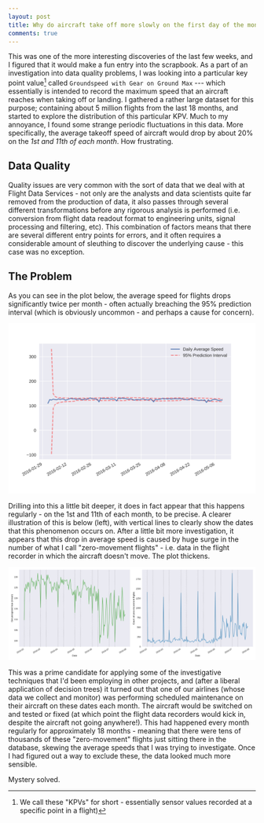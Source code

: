 ```yaml
---
layout: post
title: Why do aircraft take off more slowly on the first day of the month?
comments: true
---
```


This was one of the more interesting discoveries of the last few weeks, and I
figured that it would make a fun entry into the scrapbook. As a part of an
investigation into data quality problems, I was looking into a particular key
point value[^1] called `Groundspeed with Gear on Ground Max` --- which
essentially is intended to record the maximum speed that an aircraft reaches
when taking off or landing. I gathered a rather large dataset for this purpose;
containing about 5 million flights from the last 18 months, and started to
explore the distribution of this particular KPV. Much to my annoyance, I found
some strange periodic fluctuations in this data. More specifically, the average
takeoff speed of aircraft would drop by about 20% on the *1st and 11th of each
month*. How frustrating.

<!-- more -->

[^1]: We call these "KPVs" for short - essentially sensor values recorded at a
      specific point in a flight)


## Data Quality

Quality issues are very common with the sort of data that we deal with at
Flight Data Services - not only are the analysts and data scientists quite far
removed from the production of data, it also passes through several different
transformations before any rigorous analysis is performed (i.e. conversion from
flight data readout format to engineering units, signal processing and
filtering, etc). This combination of factors means that there are several
different entry points for errors, and it often requires a considerable amount
of sleuthing to discover the underlying cause - this case was no exception.


## The Problem

As you can see in the plot below, the average speed for flights drops
significantly twice per month - often actually breaching the 95% prediction
interval (which is obviously uncommon - and perhaps a cause for concern).

![Averaged groundspeed with gear on ground.](/images/groundspeed_interval.svg)

Drilling into this a little bit deeper, it does in fact appear that this
happens regularly - on the 1st and 11th of each month, to be precise. A clearer
illustration of this is below (left), with vertical lines to clearly show the
dates that this phenomenon occurs on. After a little bit more investigation, it
appears that this drop in average speed is caused by huge surge in the number
of what I call "zero-movement flights" - i.e. data in the flight recorder in
which the aircraft doesn't move. The plot thickens.

![Daily averages of groundspeed max KPVs](/images/groundspeed_max.svg)

This was a prime candidate for applying some of the investigative techniques
that I'd been employing in other projects, and (after a liberal application of
decision trees) it turned out that one of our airlines (whose data we collect
and monitor) was performing scheduled maintenance on their aircraft on these
dates each month. The aircraft would be switched on and tested or fixed (at
which point the flight data recorders would kick in, despite the aircraft not
going anywhere!). This had happened every month regularly for approximately 18
months - meaning that there were tens of thousands of these "zero-movement"
flights just sitting there in the database, skewing the average speeds that I
was trying to investigate. Once I had figured out a way to exclude these, the
data looked much more sensible.

Mystery solved.
